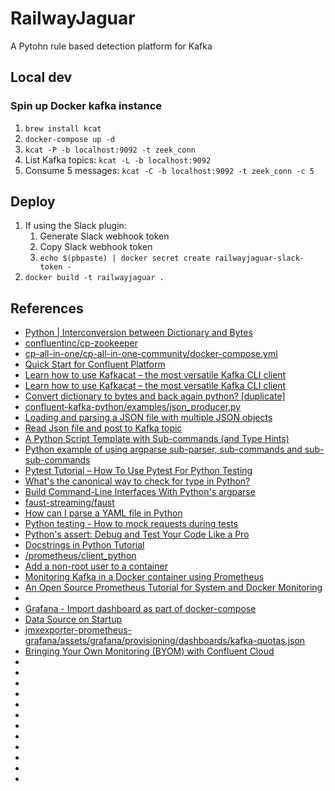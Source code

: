 # RailwayJaguar
A Pytohn rule based detection platform for Kafka

## Local dev
### Spin up Docker kafka instance
1. `brew install kcat`
1. `docker-compose up -d`
1. `kcat -P -b localhost:9092 -t zeek_conn`
1. List Kafka topics: `kcat -L -b localhost:9092`
1. Consume 5 messages: `kcat -C -b localhost:9092 -t zeek_conn -c 5`

## Deploy
1. If using the Slack plugin:
    1. Generate Slack webhook token
    1. Copy Slack webhook token
    1. `echo $(pbpaste) | docker secret create railwayjaguar-slack-token -`
1. `docker build -t railwayjaguar .`

## References
* [Python | Interconversion between Dictionary and Bytes](https://www.geeksforgeeks.org/python-interconversion-between-dictionary-and-bytes/)
* [confluentinc/cp-zookeeper](https://hub.docker.com/r/confluentinc/cp-zookeeper/tags?page=1&name=7.3)
* [cp-all-in-one/cp-all-in-one-community/docker-compose.yml](https://github.com/confluentinc/cp-all-in-one/blob/7.3.0-post/cp-all-in-one-community/docker-compose.yml)
* [Quick Start for Confluent Platform](https://docs.confluent.io/platform/current/platform-quickstart.html#quick-start-for-cp)
* [Learn how to use Kafkacat – the most versatile Kafka CLI client](https://codingharbour.com/apache-kafka/learn-how-to-use-kafkacat-the-most-versatile-cli-client/)
* [Learn how to use Kafkacat – the most versatile Kafka CLI client](https://dev.to/de_maric/learn-how-to-use-kafkacat-the-most-versatile-kafka-cli-client-1kb4)
* [Convert dictionary to bytes and back again python? [duplicate]](https://stackoverflow.com/questions/19232011/convert-dictionary-to-bytes-and-back-again-python)
* [confluent-kafka-python/examples/json_producer.py](https://github.com/confluentinc/confluent-kafka-python/blob/master/examples/json_producer.py)
* [Loading and parsing a JSON file with multiple JSON objects](https://stackoverflow.com/questions/12451431/loading-and-parsing-a-json-file-with-multiple-json-objects)
* [Read Json file and post to Kafka topic](https://copyprogramming.com/howto/read-json-file-and-post-to-kafka-topic)
* [A Python Script Template with Sub-commands (and Type Hints)](https://adamj.eu/tech/2021/10/15/a-python-script-template-with-sub-commands-and-type-hints/)
* [Python example of using argparse sub-parser, sub-commands and sub-sub-commands](https://gist.github.com/jirihnidek/3f5d36636198e852280f619847d22d9e)
* [Pytest Tutorial – How To Use Pytest For Python Testing](https://www.softwaretestinghelp.com/pytest-tutorial/)
* [What's the canonical way to check for type in Python?](https://stackoverflow.com/questions/152580/whats-the-canonical-way-to-check-for-type-in-python)
* [Build Command-Line Interfaces With Python's argparse](https://realpython.com/command-line-interfaces-python-argparse/)
* [faust-streaming/faust](https://github.com/faust-streaming/faust)
* [How can I parse a YAML file in Python](https://stackoverflow.com/questions/1773805/how-can-i-parse-a-yaml-file-in-python)
* [Python testing - How to mock requests during tests](https://bhch.github.io/posts/2017/09/python-testing-how-to-mock-requests-during-tests/)
* [Python's assert: Debug and Test Your Code Like a Pro](https://realpython.com/python-assert-statement/)
* [Docstrings in Python Tutorial](https://www.datacamp.com/tutorial/docstrings-python)
* [/prometheus/client_python](https://github.com/prometheus/client_python)
* [Add a non-root user to a container](https://code.visualstudio.com/remote/advancedcontainers/add-nonroot-user)
* [Monitoring Kafka in a Docker container using Prometheus](https://www.robustperception.io/monitoring-kafka-in-a-docker-container-using-prometheus/)
* [An Open Source Prometheus Tutorial for System and Docker Monitoring](https://logz.io/blog/prometheus-tutorial-docker-monitoring/#install)
* [](https://stackoverflow.com/questions/51199031/python-3-dataclass-initialization)
* [Grafana - Import dashboard as part of docker-compose](https://stackoverflow.com/questions/63518460/grafana-import-dashboard-as-part-of-docker-compose)
* [Data Source on Startup](https://community.grafana.com/t/data-source-on-startup/8618/2)
* [jmxexporter-prometheus-grafana/assets/grafana/provisioning/dashboards/kafka-quotas.json](https://github.com/confluentinc/jmx-monitoring-stacks/blob/7.2-post/jmxexporter-prometheus-grafana/assets/grafana/provisioning/dashboards/kafka-quotas.json)
* [Bringing Your Own Monitoring (BYOM) with Confluent Cloud](https://www.confluent.io/blog/bring-your-own-monitoring-with-confluent-cloud/)
* []()
* []()
* []()
* []()
* []()
* []()
* []()
* []()
* []()
* []()
* []()
* []()
